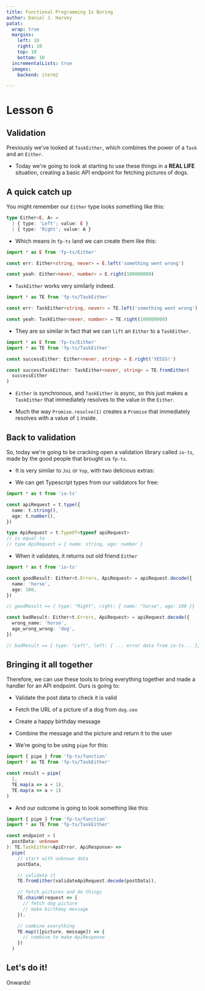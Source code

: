 ```yaml
---
title: Functional Programming Is Boring 
author: Daniel J. Harvey
patat:
  wrap: true
  margins:
    left: 10
    right: 10
    top: 10
    bottom: 10
  incrementalLists: true
  images:
    backend: iterm2

---
```


# Lesson 6

## Validation

Previously we've looked at `TaskEither`, which combines the power of a `Task` and
an `Either`.

- Today we're going to look at starting to use these things in a **REAL LIFE**
  situation, creating a basic API endpoint for fetching pictures of dogs.

## A quick catch up

You might remember our `Either` type looks something like this:

```typescript
type Either<E, A> =
  | { type: 'Left'; value: E }
  | { type: 'Right'; value: A }
```

- Which means in `fp-ts` land we can create them like this:

```typescript
import * as E from 'fp-ts/Either'

const err: Either<string, never> = E.left('something went wrong')

const yeah: Either<never, number> = E.right(100000000)
```

- `TaskEither` works very similarly indeed.

```typescript
import * as TE from 'fp-ts/TaskEither'

const err: TaskEither<string, never> = TE.left('something went wrong')

const yeah: TaskEither<never, number> = TE.right(100000000)
```

- They are so similar in fact that we can `lift` an `Either` to a `TaskEither`.

```typescript
import * as E from 'fp-ts/Either'
import * as TE from 'fp-ts/TaskEither'

const successEither: Either<never, string> = E.right('YESSS!')

const successTaskEither: TaskEither<never, string> = TE.fromEither(
  successEither
)
```

- `Either` is synchronous, and `TaskEither` is async, so this just makes a
  `TaskEither` that immediately resolves to the value in the `Either`.

- Much the way `Promise.resolve(1)` creates a `Promise` that immediately
  resolves with a value of `1` inside.

## Back to validation

So, today we're going to be cracking open a validation library called `io-ts`,
made by the good people that brought us `fp-ts`.

- It is very similar to `Joi` or `Yup`, with two delicious extras:

- We can get Typescript types from our validators for free:

```typescript
import * as t from 'io-ts'

const apiRequest = t.type({
  name: t.string(),
  age: t.number(),
})

type ApiRequest = t.TypeOf<typeof apiRequest>
// is equal to
// type ApiRequest = { name: string, age: number }
```

- When it validates, it returns out old friend `Either`

```typescript
import * as t from 'io-ts'

const goodResult: Either<t.Errors, ApiRequest> = apiRequest.decode({
  name: 'horse',
  age: 100,
})

// goodResult == { type: "Right", right: { name: "horse", age: 100 }}

const badResult: Either<t.Errors, ApiRequest> = apiRequest.decode({
  wrong_name: 'horse',
  age_wrong_wrong: 'dog',
})

// badResult == { type: "Left", left: { ... error data from io-ts... }}
```

## Bringing it all together

Therefore, we can use these tools to bring everything together and made a
handler for an API endpoint. Ours is going to:

- Validate the post data to check it is valid
- Fetch the URL of a picture of a dog from `dog.ceo`
- Create a happy birthday message
- Combine the message and the picture and return it to the user

- We're going to be using `pipe` for this:

```typescript
import { pipe } from 'fp-ts/function'
import * as TE from 'fp-ts/TaskEither'

const result = pipe(
  1,
  TE.map(a => a + 1),
  TE.map(a => a + 1)
)
```

- And our outcome is going to look something like this:

```typescript
import { pipe } from 'fp-ts/function'
import * as TE from 'fp-ts/TaskEither'

const endpoint = (
  postData: unknown
): TE.TaskEither<ApiError, ApiResponse> =>
  pipe(
    // start with unknown data
    postData,

    // validate it
    TE.fromEither(validateApiRequest.decode(postData)),

    // fetch pictures and do things
    TE.chainW(request => {
      // fetch dog picture
      // make birthday message
    }),

    // combine everything
    TE.map(([picture, message]) => {
      // combine to make ApiResponse
    })
  )
```

## Let's do it!

Onwards!
